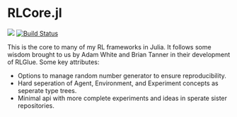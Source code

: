 # RLCore.jl

[![](https://img.shields.io/badge/docs-dev-blue.svg)](https://mkschleg.github.io/RLCore.jl/dev)
[![Build Status](https://travis-ci.com/mkschleg/JuliaRL.jl.svg?branch=refactor)](https://travis-ci.com/mkschleg/RLCore.jl)


This is the core to many of my RL frameworks in Julia. It follows some wisdom brought to us by Adam White and Brian Tanner in their development of RLGlue. Some key attributes:

- Options to manage random number generator to ensure reproducibility.
- Hard seperation of Agent, Environment, and Experiment concepts as seperate type trees.
- Minimal api with more complete experiments and ideas in sperate sister repositories.

